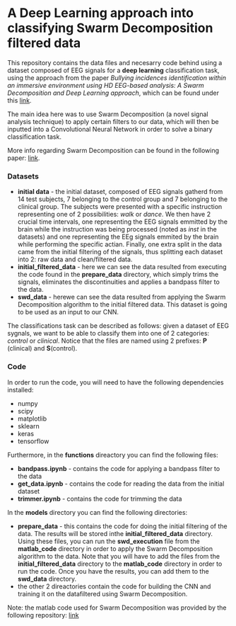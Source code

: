 # A Deep Learning approach into classifying Swarm Decomposition filtered data

This repository contains the data files and necesarry code behind using a dataset composed of EEG signals for a **deep learning** classification task, using the approach from the paper *Bullying incidences identification within an immersive environment using HD EEG-based analysis: A Swarm Decomposition and Deep Learning approach*, which can be found under this [link](https://www.nature.com/articles/s41598-017-17562-0).

The main idea here was to use Swarm Decomposition (a novel signal analysis technique) to apply certain filters to our data, which will then be inputted into a Convolutional Neural Network in order to solve a binary classification task.

More info regarding Swarm Decomposition can be found in the following paper: [link](https://www.sciencedirect.com/science/article/pii/S0165168416302304).

### Datasets
- **initial data** - the initial dataset, composed of EEG signals gatherd from 14 test subjects, 7 belonging to the control group and 7 belonging to the clinical group. The subjects were presented with a specific instruction representing one of 2 possibilities: *walk* or *dance*. We then have 2 crucial time intervals, one representing the EEG signals emmitted by the brain while the instruction was being processed (noted as *inst* in the datasets) and one representing the EEg signals emmited by the brain while performing the specific actian. Finally, one extra split in the data came from the initial filtering of the signals, thus splitting each dataset into 2: raw data and clean/filtered data.
- **initial_filtered_data** - here we can see the data resulted from executing the code found in the **prepare_data** directory, which simply trims the signals, eliminates the discontinuities and applies a bandpass filter to the data.
- **swd_data** - herewe can see the data resulted from applying the Swarm Decomposition algorithm to the initial filtered data. This dataset is going to be used as an input to our CNN.

The classifications task can be described as follows: given a dataset of EEG sygnals, we want to be able to classify them into one of 2 categories: *control* or *clinical*. Notice that the files are named using 2 prefixes: **P** (clinical) and **S**(control). 

### Code
In order to run the code, you will need to have the following dependencies installed:
- numpy
- scipy
- matplotlib
- sklearn
- keras
- tensorflow

Furthermore, in the **functions** direactory you can find the following files:
- **bandpass.ipynb** - contains the code for applying a bandpass filter to the data
- **get_data.ipynb** - contains the code for reading the data from the initial dataset
- **trimmer.ipynb** - contains the code for trimming the data

In the **models** directory you can find the following directories:
- **prepare_data** - this contains the code for doing the initial filtering of the data. The results will be stored inthe **initial_filtered_data** directory. Using these files, you can run the **swd_execution** file from the **matlab_code** directory in order to apply the Swarm Decomposition algorithm to the data. Note that you will have to add the files from the **initial_filtered_data** directory to the **matlab_code** directory in order to run the code. Once you have the results, you can add them to the **swd_data** directory.
- the other 2 direactories contain the code for building the CNN and training it on the datafiltered using Swarm Decomposition. 

Note: the matlab code used for Swarm Decomposition was provided by the following repository: [link](https://github.com/gkaposto/Swarm-Decomposition)